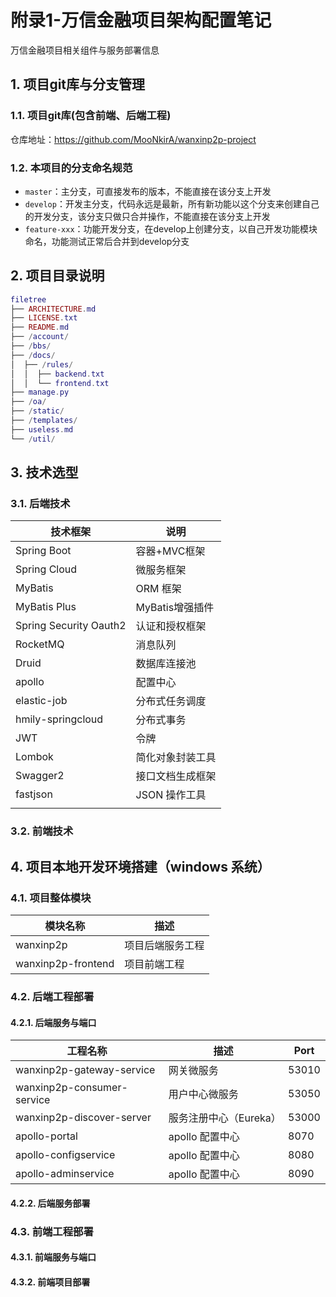 # 附录1-万信金融项目架构配置笔记

万信金融项目相关组件与服务部署信息

## 1. 项目git库与分支管理

### 1.1. 项目git库(包含前端、后端工程)

仓库地址：https://github.com/MooNkirA/wanxinp2p-project

### 1.2. 本项目的分支命名规范

- `master`：主分支，可直接发布的版本，不能直接在该分支上开发
- `develop`：开发主分支，代码永远是最新，所有新功能以这个分支来创建自己的开发分支，该分支只做只合并操作，不能直接在该分支上开发
- `feature-xxx`：功能开发分支，在develop上创建分支，以自己开发功能模块命名，功能测试正常后合并到develop分支

## 2. 项目目录说明

```lua
filetree 
├── ARCHITECTURE.md
├── LICENSE.txt
├── README.md
├── /account/
├── /bbs/
├── /docs/
│  ├── /rules/
│  │  ├── backend.txt
│  │  └── frontend.txt
├── manage.py
├── /oa/
├── /static/
├── /templates/
├── useless.md
└── /util/
```

## 3. 技术选型

### 3.1. 后端技术

|        技术框架         |      说明       |
| ---------------------- | --------------- |
| Spring Boot            | 容器+MVC框架     |
| Spring Cloud           | 微服务框架       |
| MyBatis                | ORM 框架        |
| MyBatis Plus           | MyBatis增强插件  |
| Spring Security Oauth2 | 认证和授权框架   |
| RocketMQ               | 消息队列         |
| Druid                  | 数据库连接池     |
| apollo                 | 配置中心         |
| elastic-job            | 分布式任务调度   |
| hmily-springcloud      | 分布式事务       |
| JWT                    | 令牌            |
| Lombok                 | 简化对象封装工具 |
| Swagger2               | 接口文档生成框架 |
| fastjson               | JSON 操作工具   |
|                        |                 |

### 3.2. 前端技术


## 4. 项目本地开发环境搭建（windows 系统）

### 4.1. 项目整体模块

|      模块名称       |      描述       |
| ------------------ | --------------- |
| wanxinp2p          | 项目后端服务工程 |
| wanxinp2p-frontend | 项目前端工程     |

### 4.2. 后端工程部署

#### 4.2.1. 后端服务与端口

|          工程名称           |         描述          | Port  |
| -------------------------- | --------------------- | ----- |
| wanxinp2p-gateway-service  | 网关微服务             | 53010 |
| wanxinp2p-consumer-service | 用户中心微服务         | 53050 |
| wanxinp2p-discover-server  | 服务注册中心（Eureka） | 53000 |
| apollo-portal              | apollo 配置中心        | 8070  |
| apollo-configservice       | apollo 配置中心        | 8080  |
| apollo-adminservice        | apollo 配置中心        | 8090  |

#### 4.2.2. 后端服务部署


### 4.3. 前端工程部署

#### 4.3.1. 前端服务与端口


#### 4.3.2. 前端项目部署






